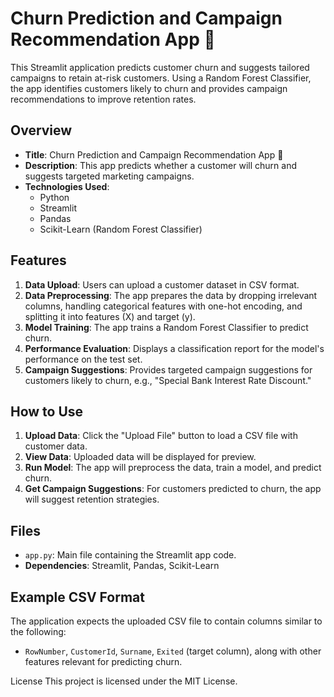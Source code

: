 # Churn Prediction and Campaign Recommendation App 💸

This Streamlit application predicts customer churn and suggests tailored campaigns to retain at-risk customers. Using a Random Forest Classifier, the app identifies customers likely to churn and provides campaign recommendations to improve retention rates.

## Overview

- **Title**: Churn Prediction and Campaign Recommendation App 💸
- **Description**: This app predicts whether a customer will churn and suggests targeted marketing campaigns.
- **Technologies Used**: 
  - Python
  - Streamlit
  - Pandas
  - Scikit-Learn (Random Forest Classifier)

## Features

1. **Data Upload**: Users can upload a customer dataset in CSV format.
2. **Data Preprocessing**: The app prepares the data by dropping irrelevant columns, handling categorical features with one-hot encoding, and splitting it into features (X) and target (y).
3. **Model Training**: The app trains a Random Forest Classifier to predict churn.
4. **Performance Evaluation**: Displays a classification report for the model's performance on the test set.
5. **Campaign Suggestions**: Provides targeted campaign suggestions for customers likely to churn, e.g., "Special Bank Interest Rate Discount."

## How to Use

1. **Upload Data**: Click the "Upload File" button to load a CSV file with customer data.
2. **View Data**: Uploaded data will be displayed for preview.
3. **Run Model**: The app will preprocess the data, train a model, and predict churn.
4. **Get Campaign Suggestions**: For customers predicted to churn, the app will suggest retention strategies.

## Files

- `app.py`: Main file containing the Streamlit app code.
- **Dependencies**: Streamlit, Pandas, Scikit-Learn

## Example CSV Format

The application expects the uploaded CSV file to contain columns similar to the following:
- `RowNumber`, `CustomerId`, `Surname`, `Exited` (target column), along with other features relevant for predicting churn.

License
This project is licensed under the MIT License.
